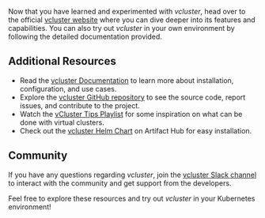 Now that you have learned and experimented with _vcluster_, head over to the official [vcluster website](https://www.vcluster.com/) where you can dive deeper into its features and capabilities. You can also try out _vcluster_ in your own environment by following the detailed documentation provided.

## Additional Resources

- Read the [vcluster Documentation](https://www.vcluster.com/docs) to learn more about installation, configuration, and use cases.
- Explore the [vcluster GitHub repository](https://github.com/loft-sh/vcluster) to see the source code, report issues, and contribute to the project.
- Watch the [vCluster Tips Playlist](https://www.youtube.com/playlist?list=PL8MSvTvMDqe5oj7aYx9A3W74ef2n1Xrgh) for some inspiration on what can be done with virtual clusters.
- Check out the [vcluster Helm Chart](https://artifacthub.io/packages/helm/loft/vcluster) on Artifact Hub for easy installation.

## Community

If you have any questions regarding _vcluster_, join the [vcluster Slack channel](https://loft-sh.slack.com) to interact with the community and get support from the developers.

Feel free to explore these resources and try out _vcluster_ in your Kubernetes environment! 
